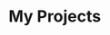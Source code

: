# My Projects

<div class="projects-grid">

  <ProjectCard
    title="MindfulLucidity"
    description="A web app for lucid dreaming, featuring a dream journal to help you achieve and track lucidity."
    :links="[
      { text: 'GitHub', url: 'https://github.com/mindfullucidity/mindfullucidity.github.io' },
      { text: 'Website', url: 'https://mindfullucidity.github.io' },
    ]"
  />
  <ProjectCard
    title="Multi Agent Orchestration"
    description="A multi-agent system orchestrated by a LangGraph-based supervisor, designed to manage Google Calendar events and Google Tasks through specialized AI agents. "
    :links="[
      { text: 'GitHub', url: 'https://github.com/awmeyburgh/multi-agent-functions' },
    ]"
  />
  <ProjectCard
    title="Hand Gesture Regonition"
    description="Hand gesture recognition system using MediaPipe and a custom neural network to control commands, potentially integrating with Home Assistant.  Trained on a dataset of recorded gestures."
    :links="[
      { text: 'GitHub', url: 'https://github.com/awmeyburgh/hand-gesture-regonition' },
    ]"
  />
  <ProjectCard
    title="Sage Chat"
    description="A Flask web application enabling users to chat with AI 'sages', featuring user authentication, a SQLite database, and a dynamic chat interface."
    :links="[
      { text: 'GitHub', url: 'https://github.com/awmeyburgh/sage-chat' },
    ]"
  />
  <ProjectCard
    title="Ordis RAG"
    description=" Ordis is a Retrieval-Augmented Generation (RAG) AI agent inspired by the Cephalon Ordis from the game Warframe. "
    :links="[
      { text: 'GitHub', url: 'https://github.com/awmeyburgh/ordis-rag' },
    ]"
  />
</div>
